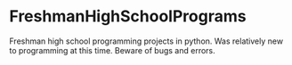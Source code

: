 # FreshmanHighSchoolPrograms
Freshman high school programming projects in python. Was relatively new to programming at this time. Beware of bugs and errors. 
